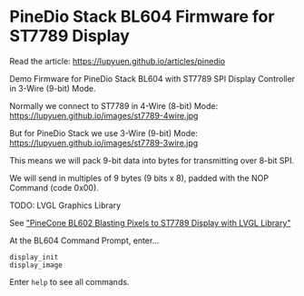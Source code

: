 # PineDio Stack BL604 Firmware for ST7789 Display

Read the article: https://lupyuen.github.io/articles/pinedio

Demo Firmware for PineDio Stack BL604 with ST7789 SPI Display Controller in 3-Wire (9-bit) Mode.

Normally we connect to ST7789 in 4-Wire (8-bit) Mode: https://lupyuen.github.io/images/st7789-4wire.jpg

But for PineDio Stack we use 3-Wire (9-bit) Mode: https://lupyuen.github.io/images/st7789-3wire.jpg

This means we will pack 9-bit data into bytes for transmitting over 8-bit SPI.

We will send in multiples of 9 bytes (9 bits x 8), padded with the NOP Command (code 0x00).

TODO: LVGL Graphics Library

See ["PineCone BL602 Blasting Pixels to ST7789 Display with LVGL Library"](https://lupyuen.github.io/articles/display)

At the BL604 Command Prompt, enter...

```text
display_init
display_image
```

Enter `help` to see all commands.
